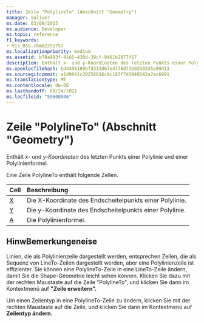 ```yaml
---
title: Zeile "PolylineTo" (Abschnitt "Geometry")
manager: soliver
ms.date: 03/09/2015
ms.audience: Developer
ms.topic: reference
f1_keywords:
- Vis_DSS.chm82251757
ms.localizationpriority: medium
ms.assetid: b78a993f-4165-438d-39cf-9461b2877f17
description: Enthält x- und y-Koordinaten des letzten Punkts einer Polylinie und einer Polylinienformel.
ms.openlocfilehash: bd4456109bfd313d67e4778d73b92b9335a99d13
ms.sourcegitcommit: a1d9041c20256616c9c183f7d1049142a7ac6991
ms.translationtype: MT
ms.contentlocale: de-DE
ms.lasthandoff: 09/24/2021
ms.locfileid: "59608046"
---
```

# <a name="polylineto-row-geometry-section"></a>Zeile "PolylineTo" (Abschnitt "Geometry")

Enthält  *x-*  und  *y-Koordinaten*  des letzten Punkts einer Polylinie und einer Polylinienformel. 
  
Eine Zeile PolylineTo enthält folgende Zellen.
  
|**Cell**|**Beschreibung**|
|:-----|:-----|
|[X](x-cell-geometry-section.md) <br/> |Die  X-Koordinate des Endscheitelpunkts einer Polylinie.  <br/> |
|[Y](y-cell-geometry-section.md) <br/> |Die  y-Koordinate des Endscheitelpunkts einer Polylinie.  <br/> |
|[A](a-cell-geometry-section.md) <br/> |Die Polylinienformel.  <br/> |
   
## <a name="remarks"></a>HinwBemerkungeneise

Linien, die als Polylinienzeile dargestellt werden, entsprechen Zeilen, die als Sequenz von LineTo-Zeilen dargestellt werden, aber eine Polylinienzeile ist effizienter. Sie können eine PolylineTo-Zeile in eine LineTo-Zeile ändern, damit Sie die Shape-Geometrie leicht sehen können. Klicken Sie dazu mit der rechten Maustaste auf die Zeile "PolylineTo", und klicken Sie dann im Kontextmenü auf **"Zeile erweitern".** 
  
Um einen Zeilentyp in eine PolylineTo-Zeile zu ändern, klicken Sie mit der rechten Maustaste auf die Zeile, und klicken Sie dann im Kontextmenü auf **Zeilentyp ändern.** 
  


